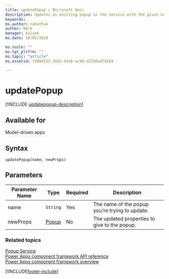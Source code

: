 ```yaml
---
title: updatePopup | Microsoft Docs
description: Updates an existing popup in the service with the given name. Does nothing if popup does not exist yet.
keywords:
ms.author: nabuthuk
author: Nkrb
manager: kvivek
ms.date: 10/01/2019

ms.suite: ""
ms.tgt_pltfrm: ""
ms.topic: "article"
ms.assetid: fd98d153-391d-41e6-ac9d-d2350a4791b9

---
```


# updatePopup

[!INCLUDE [updatepopup-description](includes/updatepopup-description.md)]

## Available for 

Model-driven apps

## Syntax

`updatePopup(name, newProps)`

## Parameters

| Parameter Name|Type|Required|Description|
| ------------- |----|--------|-----------|
|name|`String`|Yes|The name of the popup you're trying to update.|
|newProps|[Popup](../popup.md)|No|The updated properties to give to the popup.|


### Related topics

[Popup Service](../popupservice.md)<br/>
[Power Apps component framework API reference](../../reference/index.md)<br/>
[Power Apps component framework overview](../../overview.md)

[!INCLUDE[footer-include](../../../../includes/footer-banner.md)]